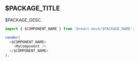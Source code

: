 ## $PACKAGE_TITLE

$PACKAGE_DESC.

```js
import { $COMPONENT_NAME } from '@react-mock/$PACKAGE_NAME';

render(
  <$COMPONENT_NAME>
    <MyComponent />
  </$COMPONENT_NAME>
);
```
